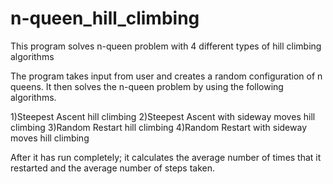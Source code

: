 # n-queen_hill_climbing
This program solves n-queen problem with 4 different types of hill climbing algorithms



The program takes input from user and creates a random configuration of n queens.
It then solves the n-queen problem by using the following algorithms.

1)Steepest Ascent hill climbing
2)Steepest Ascent with sideway moves hill climbing
3)Random Restart hill climbing
4)Random Restart with sideway moves hill climbing

After it has run completely; it calculates the average number of times that it restarted and the
average number of steps taken.
